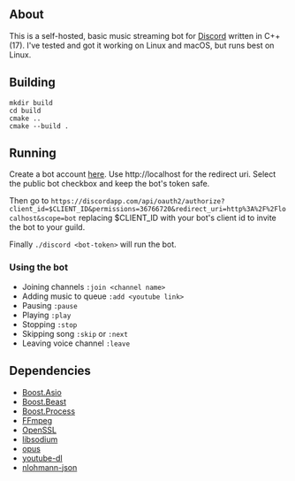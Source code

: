 ## About
This is a self-hosted, basic music streaming bot for [Discord](https://discordapp.com/) written in C++(17). I've tested and got it working on Linux and macOS, but runs best on Linux.

## Building
```
mkdir build
cd build
cmake ..
cmake --build .
```

## Running
Create a bot account [here](https://discordapp.com/developers/applications/me/). Use http://localhost for the redirect uri. Select the public bot checkbox and keep the bot's token safe.

Then go to
`https://discordapp.com/api/oauth2/authorize?client_id=$CLIENT_ID&permissions=36766720&redirect_uri=http%3A%2F%2Flocalhost&scope=bot`
replacing $CLIENT_ID with your bot's client id to invite the bot to your guild.

Finally `./discord <bot-token>` will run the bot.

### Using the bot
- Joining channels `:join <channel name>`
- Adding music to queue `:add <youtube link>`
- Pausing `:pause`
- Playing `:play`
- Stopping `:stop`
- Skipping song `:skip` or `:next`
- Leaving voice channel `:leave`

## Dependencies
- [Boost.Asio](https://think-async.com/)
- [Boost.Beast](https://github.com/boostorg/beast)
- [Boost.Process](https://github.com/klemens-morgenstern/boost-process)
- [FFmpeg](https://www.ffmpeg.org/)
- [OpenSSL](https://www.openssl.org/)
- [libsodium](https://download.libsodium.org/doc/)
- [opus](http://opus-codec.org/)
- [youtube-dl](https://github.com/rg3/youtube-dl)
- [nlohmann-json](https://github.com/nlohmann/json)
